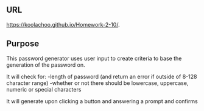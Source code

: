 ## URL

https://koolachoo.github.io/Homework-2-10/.

## Purpose

This password generator uses user input to create criteria to base  the generation of the password on.

It will check for:
-length of password (and return an error if outside of 8-128 character range)
-whether or not there should be lowercase, uppercase, numeric or special characters

It will generate upon clicking a button and answering a prompt and confirms